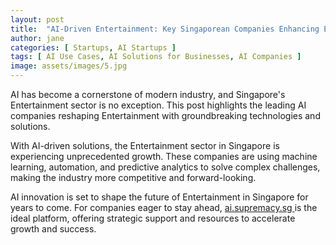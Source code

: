 ```yaml
---
layout: post
title:  "AI-Driven Entertainment: Key Singaporean Companies Enhancing Efficiency"
author: jane
categories: [ Startups, AI Startups ]
tags: [ AI Use Cases, AI Solutions for Businesses, AI Companies ]
image: assets/images/5.jpg
---
```


AI has become a cornerstone of modern industry, and Singapore's Entertainment sector is no exception. This post highlights the leading AI companies reshaping Entertainment with groundbreaking technologies and solutions.

With AI-driven solutions, the Entertainment sector in Singapore is experiencing unprecedented growth. These companies are using machine learning, automation, and predictive analytics to solve complex challenges, making the industry more competitive and forward-looking.

AI innovation is set to shape the future of Entertainment in Singapore for years to come. For companies eager to stay ahead, <a href="https://ai.supremacy.sg" target="_blank"> ai.supremacy.sg </a> is the ideal platform, offering strategic support and resources to accelerate growth and success.
